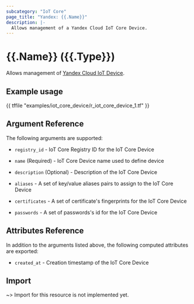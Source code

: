 ```yaml
---
subcategory: "IoT Core"
page_title: "Yandex: {{.Name}}"
description: |-
  Allows management of a Yandex Cloud IoT Core Device.
---
```


# {{.Name}} ({{.Type}})

Allows management of [Yandex Cloud IoT Device](https://yandex.cloud/docs/iot-core/quickstart).

## Example usage

{{ tffile "examples/iot_core_device/r_iot_core_device_1.tf" }}

## Argument Reference

The following arguments are supported:

* `registry_id` - IoT Core Registry ID for the IoT Core Device

* `name` (Required) - IoT Core Device name used to define device

* `description` (Optional) - Description of the IoT Core Device

* `aliases` - A set of key/value aliases pairs to assign to the IoT Core Device

* `certificates` - A set of certificate's fingerprints for the IoT Core Device

* `passwords` - A set of passwords's id for the IoT Core Device

## Attributes Reference

In addition to the arguments listed above, the following computed attributes are exported:

* `created_at` - Creation timestamp of the IoT Core Device

## Import

~> Import for this resource is not implemented yet.
